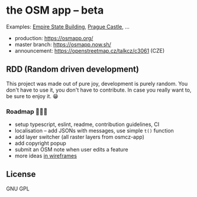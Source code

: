 # the OSM app – beta

Examples: [Empire State Building](https://osmapp.org/?id=w34633854#17.00/40.7483/-73.9864), [Prague Castle](https://osmapp.org/?id=r3312247#17.00/50.0900/14.4000), ...

- production: https://osmapp.org/
- master branch: https://osmapp.now.sh/
- announcement: https://openstreetmap.cz/talkcz/c3061 (CZE)

## RDD (Random driven development)

This project was made out of pure joy, development is purely random. You don't have to use it, you don't have to contribute.
In case you really want to, be sure to enjoy it. 😁

### Roadmap 🎲🎲🎲

- setup typescript, eslint, readme, contribution guidelines, CI
- localisation – add JSONs with messages, use simple `t()` function
- add layer switcher (all raster layers from osmcz-app)
- add copyright popup
- submit an OSM note when user edits a feature
- more ideas [in wireframes](https://drive.google.com/open?id=0B7awz2fKhg6yQ0JqTjhJRFV5aEE)

## License

GNU GPL
